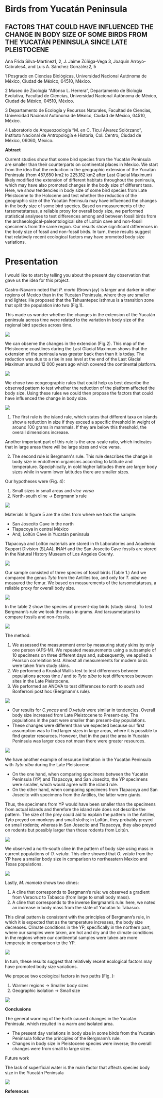  # Birds from Yucatán Peninsula 
 
## __FACTORS THAT COULD HAVE INFLUENCED THE CHANGE IN BODY SIZE OF SOME BIRDS FROM THE YUCATÁN PENINSULA SINCE LATE PLEISTOCENE__

Ana Frida Silva-Martínez1, 2, J. Jaime Zúñiga-Vega 3, Joaquín Arroyo-Cabrales4, and Luis A. Sánchez González2, 5

1 Posgrado en Ciencias Biológicas, Universidad Nacional Autónoma de México, Ciudad de México, 04510, México.

2 Museo de Zoología “Alfonso L. Herrera”, Departamento de Biología Evolutiva, Facultad de Ciencias, Universidad Nacional Autónoma de México, Ciudad de México, 04510, México.

3 Departamento de Ecología y Recursos Naturales, Facultad de Ciencias, Universidad Nacional Autónoma de México, Ciudad de México, 04510, México.

4 Laboratorio de Arqueozoología “M. en C. Ticul Álvarez Solórzano”, Instituto Nacional de Antropología e Historia, Col. Centro, Ciudad de México, 06060, México.


__Abtract__

Current studies show that some bird species from the Yucatán Peninsula are smaller than their counterparts on continental places in Mexico. We start from the idea that the reduction in the geographic extension of the Yucatán Peninsula (from 457,650 km2 to 225,182 km2 after Last Glacial Maximum) likely modified the extension of different habitats throughout the peninsula, which may have also promoted changes in the body size of different taxa. Here, we show tendencies in body size of some bird species from Late Pleistocene to the Holocene and test whether the reduction of the geographic size of the Yucatán Peninsula may have influenced the changes in the body size of some bird species. Based on measurements of the tarsometatarsus, a reliable proxy for overall body size, we performed statistical analyses to test differences among and between fossil birds from the archaeological-paleontological site of Loltún cave and non-fossil specimens from the same region. Our results show significant differences in the body size of fossil and non-fossil birds. In turn, these results suggest that relatively recent ecological factors may have promoted body size variations.


# Presentation  

I would like to start by telling you about the present day observation that gave us the idea for this project.

Castro-Navarro noted that _P. morio_ (Brown jay) is larger and darker in other regions of Mexico than in the Yucatan Peninsula, where they are smaller and lighter. He proposed that the Tehuantepec isthmus is a transition zone that split the population into two (Fig.1).

This made us wonder whether the changes in the extension of the Yucatán peninsula across time were related to the variation in body size of the regional bird species across time. 


![](/images/Diapositiva2.JPG)


We can observe the changes in the extension (Fig.2). This map of the Pleistocene coastlines during the Last Glacial Maximum shows that the extension of the peninsula was greater back then than it is today. The reduction was due to a rise in sea level at the end of the Last Glacial Maximum around 12 000 years ago which covered the continental platform.

![](/images/Diapositiva3.JPG)



We chose two ecogeographic rules that could help us best describe the observed pattern to test whether the reduction of the platform affected the body size. Using these rules we could then propose the factors that could have influenced the change in body size.



![](/images/Diapositiva4.JPG)

1. The first rule is the island rule, which states that different taxa on islands show a reduction in size if they exceed a specific threshold in weight of around 100 grams in mammals. If they are below this threshold, the overall dimensions increase.

Another important part of this rule is the area-scale ratio, which indicates that in large areas there will be large sizes and vice versa.

2. The second rule is  Bergmann's rule. This rule describes the change in body size in endotherm organisms according to latitude and temperature. Speciphically, in cold higher latitudes there are larger body sizes while in warm lower latitudes there are smaller sizes.


Our hypotheses were (Fig. 4):
1. Small sizes in small areas and _vice versa_
2. North-south cline -> Bergmann's rule
 
 ![](/images/Diapositiva5.JPG)

Materials
 In figure 5 are the sites from where we took the sample:
* San Josecito Cave in the north
* Tlapacoya in central México
* And, Loltún Cave in Yucatán peninsula

Tlapacoya and Loltún materials are stored in th Laboratories and Academic Support Division (SLAA), INAH and the San Josecito Cave fossils are stored in the Natural History Museum of Los Angeles County. 


![](/images/Diapositiva6.JPG)


Our sample consisted of three species of fossil birds (Table 1.)
And we compared the genus _Tyto_ from the Antilles too, and only for _T. alba_ we measured the femur.
We based on measurements of the tarsometatarsus, a reliable proxy for overall body size. 


![](/images/Diapositiva7.JPG)


In the table 2 show the species of present-day birds (study skins).
To test Bergmann’s rule we took the mass in grams. And tarsusmetatarsi to compare fossils and non-fossils.


![](/images/Diapositiva8.JPG)


The method:

1. We assessed the measurement error by measuring study skins by only one person (AFS-M). We repeated measurements using a subsample of 10 specimens on three different days and, subsequently, we applied a Pearson correlation test. Almost all measurements for modern birds were taken from study skins.
2. We performed a Kruskal Wallis test to test differences between populations across time / and to _Tyto alba_ to test differences between sites in the Late Pleistocene.
3. We performed an ANOVA to test differences to north to south and Bonferroni post hoc (Bergmann's rule).

![](/images/Diapositiva9.JPG)

* Our results for _C.yncas_ and _O.vetula_ were similar in tendencies. Overall body size increased from Late Pleistocene to Present-day. The populations in the past were smaller than present-day populations.
* These changes were different than we expected because our first assumption was to find larger sizes in large areas, where it is possible to find greater resources. However, that in the past the area in Yucatán Peninsula was larger does not mean there were greater resources.

![](/images/Diapositiva10.JPG)

We have another example of resource limitation in the Yucatán Peninsula with _Tyto alba_ during the Late Pleistocene.

* On the one hand, when comparing specimens between the Yucatán Peninsula (YP) and Tlapacoya, and San Josecito, the YP specimens were smaller, which would agree with the island rule.
* On the other hand, when comparing specimens from Tlapacoya and San Josecito with specimens from the Antilles, the latter were giants.

Thus, the specimens from YP would have been smaller than the specimens from actual islands and therefore the island rule does not describe the pattern. The size of the prey could aid to explain the pattern: in the Antilles, Tyto preyed on monkeys and small sloths; in Loltún, they probably preyed on small rodents; whereas in San Josecito and Tlapacoya, they also preyed on rodents but possibly larger than those rodents from Loltún.

![](/images/Diapositiva11.JPG)

We observed a north-south cline in the pattern of body size using mass in current populations of _O. vetula_. This cline showed that _O. vetula_ from the YP have a smaller body size in comparison to northeastern Mexico and Texas populations.

![](/images/Diapositiva12.JPG) 

Lastly, _M. momota_ shows two clines: 
1) A cline that corresponds to Bergmann’s rule: we observed a gradient from Veracruz to Tabasco (from large to small body mass). 
2) A cline that corresponds to the inverse Bergmann’s rule: here, we noted an increase in body mass from the state of Yucatán to Tabasco.

This clinal pattern is consistent with the principles of Bergmann’s rule, in which it is expected that as the temperature increases, the body size decreases. Climate conditions in the YP, specifically in the northern part, where our samples were taken, are hot and dry and the climate conditions in the regions where our continental samples were taken are more temperate in comparison to the YP.

![](/images/Diapositiva13.JPG)

In turn, these results suggest that relatively recent ecological factors may have promoted body size variations.

We propose two ecological factors in two paths (Fig. ):
1. Warmer regions -> Smaller body sizes
2. Geographic isolation -> Small size

![](/images/Diapositiva14.JPG)

__Conclusions__

The general warming of the Earth caused changes in the Yucatán Peninsula, which resulted in a warm and isolated area.
* The present day variations in body size in some birds from the Yucatán Peninsula follow the principles of the Bergmann’s rule.
* Changes in body size in Pleistocene species were inverse; the overall changes were from small to large sizes. 

Future work

The lack of superficial water is the main factor that affects species body size in the Yucatán Peninsula

![](/images/Diapositiva16.JPG)

__References__
